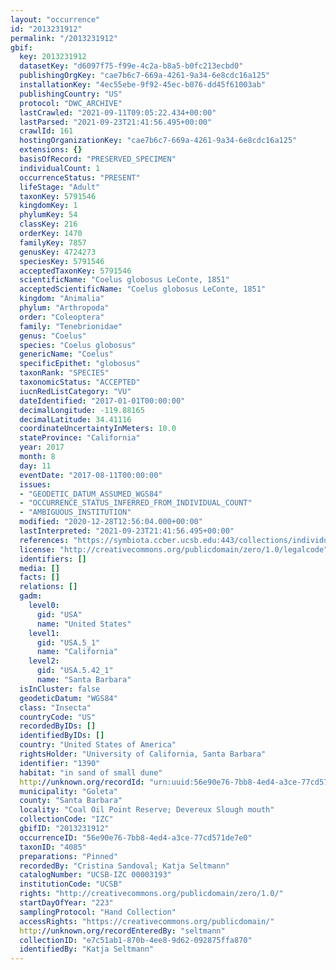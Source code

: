 ```yaml
---
layout: "occurrence"
id: "2013231912"
permalink: "/2013231912"
gbif:
  key: 2013231912
  datasetKey: "d6097f75-f99e-4c2a-b8a5-b0fc213ecbd0"
  publishingOrgKey: "cae7b6c7-669a-4261-9a34-6e8cdc16a125"
  installationKey: "4ec55ebe-9f92-45ec-b076-dd45f61003ab"
  publishingCountry: "US"
  protocol: "DWC_ARCHIVE"
  lastCrawled: "2021-09-11T09:05:22.434+00:00"
  lastParsed: "2021-09-23T21:41:56.495+00:00"
  crawlId: 161
  hostingOrganizationKey: "cae7b6c7-669a-4261-9a34-6e8cdc16a125"
  extensions: {}
  basisOfRecord: "PRESERVED_SPECIMEN"
  individualCount: 1
  occurrenceStatus: "PRESENT"
  lifeStage: "Adult"
  taxonKey: 5791546
  kingdomKey: 1
  phylumKey: 54
  classKey: 216
  orderKey: 1470
  familyKey: 7857
  genusKey: 4724273
  speciesKey: 5791546
  acceptedTaxonKey: 5791546
  scientificName: "Coelus globosus LeConte, 1851"
  acceptedScientificName: "Coelus globosus LeConte, 1851"
  kingdom: "Animalia"
  phylum: "Arthropoda"
  order: "Coleoptera"
  family: "Tenebrionidae"
  genus: "Coelus"
  species: "Coelus globosus"
  genericName: "Coelus"
  specificEpithet: "globosus"
  taxonRank: "SPECIES"
  taxonomicStatus: "ACCEPTED"
  iucnRedListCategory: "VU"
  dateIdentified: "2017-01-01T00:00:00"
  decimalLongitude: -119.88165
  decimalLatitude: 34.41116
  coordinateUncertaintyInMeters: 10.0
  stateProvince: "California"
  year: 2017
  month: 8
  day: 11
  eventDate: "2017-08-11T00:00:00"
  issues:
  - "GEODETIC_DATUM_ASSUMED_WGS84"
  - "OCCURRENCE_STATUS_INFERRED_FROM_INDIVIDUAL_COUNT"
  - "AMBIGUOUS_INSTITUTION"
  modified: "2020-12-28T12:56:04.000+00:00"
  lastInterpreted: "2021-09-23T21:41:56.495+00:00"
  references: "https://symbiota.ccber.ucsb.edu:443/collections/individual/index.php?occid=1390"
  license: "http://creativecommons.org/publicdomain/zero/1.0/legalcode"
  identifiers: []
  media: []
  facts: []
  relations: []
  gadm:
    level0:
      gid: "USA"
      name: "United States"
    level1:
      gid: "USA.5_1"
      name: "California"
    level2:
      gid: "USA.5.42_1"
      name: "Santa Barbara"
  isInCluster: false
  geodeticDatum: "WGS84"
  class: "Insecta"
  countryCode: "US"
  recordedByIDs: []
  identifiedByIDs: []
  country: "United States of America"
  rightsHolder: "University of California, Santa Barbara"
  identifier: "1390"
  habitat: "in sand of small dune"
  http://unknown.org/recordId: "urn:uuid:56e90e76-7bb8-4ed4-a3ce-77cd571de7e0"
  municipality: "Goleta"
  county: "Santa Barbara"
  locality: "Coal Oil Point Reserve; Devereux Slough mouth"
  collectionCode: "IZC"
  gbifID: "2013231912"
  occurrenceID: "56e90e76-7bb8-4ed4-a3ce-77cd571de7e0"
  taxonID: "4085"
  preparations: "Pinned"
  recordedBy: "Cristina Sandoval; Katja Seltmann"
  catalogNumber: "UCSB-IZC 00003193"
  institutionCode: "UCSB"
  rights: "http://creativecommons.org/publicdomain/zero/1.0/"
  startDayOfYear: "223"
  samplingProtocol: "Hand Collection"
  accessRights: "https://creativecommons.org/publicdomain/"
  http://unknown.org/recordEnteredBy: "seltmann"
  collectionID: "e7c51ab1-870b-4ee8-9d62-092875ffa870"
  identifiedBy: "Katja Seltmann"
---
```

